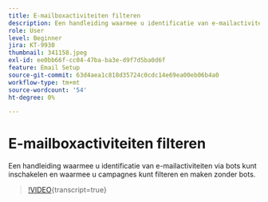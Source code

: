 ```yaml
---
title: E-mailboxactiviteiten filteren
description: Een handleiding waarmee u identificatie van e-mailactiviteiten via bots kunt inschakelen en waarmee u campagnes kunt filteren en maken zonder bots.
role: User
level: Beginner
jira: KT-9930
thumbnail: 341158.jpeg
exl-id: ee0bb66f-cc04-47ba-ba3e-d9f7d5ba0d6f
feature: Email Setup
source-git-commit: 63d4aea1c818d35724c0cdc14e69ea00eb06b4a0
workflow-type: tm+mt
source-wordcount: '54'
ht-degree: 0%

---
```


# E-mailboxactiviteiten filteren

Een handleiding waarmee u identificatie van e-mailactiviteiten via bots kunt inschakelen en waarmee u campagnes kunt filteren en maken zonder bots.

>[!VIDEO](https://video.tv.adobe.com/v/341158/?quality=12&learn=on){transcript=true}
